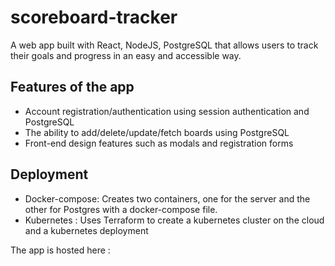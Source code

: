 # scoreboard-tracker

A web app built with React, NodeJS, PostgreSQL that allows users to track their goals and progress in an easy and accessible way.

## Features of the app

- Account registration/authentication using session authentication and PostgreSQL
- The ability to add/delete/update/fetch boards using PostgreSQL
- Front-end design features such as modals and registration forms

## Deployment 

- Docker-compose: Creates two containers, one for the server and the other for Postgres with a docker-compose file.
- Kubernetes : Uses Terraform to create a kubernetes cluster on the cloud and a kubernetes deployment

The app is hosted here : 
